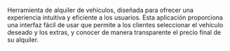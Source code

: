 Herramienta de alquiler de vehículos, diseñada para ofrecer una experiencia intuitiva y eficiente a los usuarios. Esta aplicación proporciona una interfaz fácil de usar que permite a los clientes seleccionar el vehículo deseado y los extras, y conocer de manera transparente el precio final de su alquiler.
